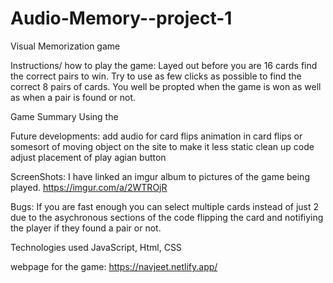 # Audio-Memory--project-1

Visual Memorization game

Instructions/ how to play the game:
    Layed out before you are 16 cards find the correct pairs to win. Try to use as few clicks as possible to find the correct 8 pairs of cards. You well be propted when the game is won as well as when a pair is found or not. 

Game Summary
    Using the 

Future developments:
    add audio for card flips 
    animation in card flips or somesort of moving object on the site to make it less static
    clean up code 
    adjust placement of play agian button 

ScreenShots:
    I have linked an imgur album to pictures of the game being played.
    https://imgur.com/a/2WTROjR

Bugs:
    If you are fast enough you can select multiple cards instead of just 2 due to the asychronous sections of the code flipping the card and notifiying the player if they found a pair or not. 

Technologies used 
    JavaScript, Html, CSS



webpage for the game:
    https://navjeet.netlify.app/
